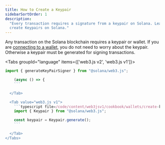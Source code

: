 ```yaml
---
title: How to Create a Keypair
sidebarSortOrder: 1
description:
  "Every transaction requires a signature from a keypair on Solana. Learn how to
  create Keypairs on Solana."
---
```


Any transaction on the Solana blockchain requires a keypair or wallet. If you
are [connecting to a wallet](/content/cookbook/wallets/connect-wallet-react),
you do not need to worry about the keypair. Otherwise a keypair must be
generated for signing transactions.

<Tabs groupId="language" items={['web3.js v2', 'web3.js v1']}> <Tab value="web3.js v2">
```typescript file=/code/content/web3jsv2/cookbook/wallets/create-keypair.ts#L1-L5
import { generateKeyPairSigner } from "@solana/web3.js";

    (async () => {
    ```

  </Tab>

  <Tab value="web3.js v1">
    ```typescript file=/code/content/web3jsv1/cookbook/wallets/create-keypair.ts#L1-L5
    import { Keypair } from "@solana/web3.js";

    const keypair = Keypair.generate();
    ```

  </Tab>
</Tabs>
